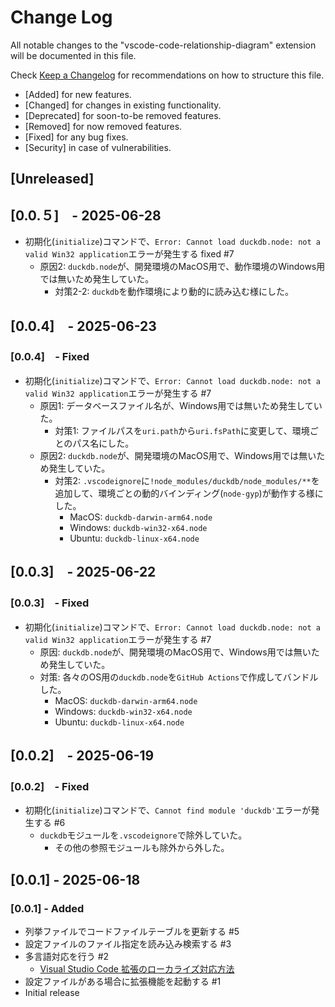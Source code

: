# Change Log

All notable changes to the "vscode-code-relationship-diagram" extension will be documented in this file.

Check [Keep a Changelog](http://keepachangelog.com/) for recommendations on how to structure this file.

- [Added] for new features.
- [Changed] for changes in existing functionality.
- [Deprecated] for soon-to-be removed features.
- [Removed] for now removed features.
- [Fixed] for any bug fixes.
- [Security] in case of vulnerabilities.

## [Unreleased]

## [0.0.５]　- 2025-06-28

- 初期化(`initialize`)コマンドで、`Error: Cannot load duckdb.node: not a valid Win32 application`エラーが発生する fixed #7
  - 原因2: `duckdb.node`が、開発環境のMacOS用で、動作環境のWindows用では無いため発生していた。
    - 対策2-2: `duckdb`を動作環境により動的に読み込む様にした。

## [0.0.4]　- 2025-06-23

### [0.0.4]　- Fixed

- 初期化(`initialize`)コマンドで、`Error: Cannot load duckdb.node: not a valid Win32 application`エラーが発生する #7
  - 原因1: データベースファイル名が、Windows用では無いため発生していた。
    - 対策1: ファイルパスを`uri.path`から`uri.fsPath`に変更して、環境ごとのパス名にした。
  - 原因2: `duckdb.node`が、開発環境のMacOS用で、Windows用では無いため発生していた。
    - 対策2: `.vscodeignore`に`!node_modules/duckdb/node_modules/**`を追加して、環境ごとの動的バインディング(`node-gyp`)が動作する様にした。
      - MacOS:   `duckdb-darwin-arm64.node`
      - Windows: `duckdb-win32-x64.node`
      - Ubuntu:  `duckdb-linux-x64.node`

## [0.0.3]　- 2025-06-22

### [0.0.3]　- Fixed

- 初期化(`initialize`)コマンドで、`Error: Cannot load duckdb.node: not a valid Win32 application`エラーが発生する #7
  - 原因: `duckdb.node`が、開発環境のMacOS用で、Windows用では無いため発生していた。
  - 対策: 各々のOS用の`duckdb.node`を`GitHub Actions`で作成してバンドルした。
    - MacOS:   `duckdb-darwin-arm64.node`
    - Windows: `duckdb-win32-x64.node`
    - Ubuntu:  `duckdb-linux-x64.node`

## [0.0.2]　- 2025-06-19

### [0.0.2]　- Fixed

- 初期化(`initialize`)コマンドで、`Cannot find module 'duckdb'`エラーが発生する #6
  - `duckdb`モジュールを`.vscodeignore`で除外していた。
    - その他の参照モジュールも除外から外した。

## [0.0.1] - 2025-06-18

### [0.0.1] - Added

- 列挙ファイルでコードファイルテーブルを更新する #5
- 設定ファイルのファイル指定を読み込み検索する #3
- 多言語対応を行う #2
  - [Visual Studio Code 拡張のローカライズ対応方法](https://qiita.com/wraith13/items/8f873a1867a5cc2865a8)
- 設定ファイルがある場合に拡張機能を起動する #1
- Initial release
